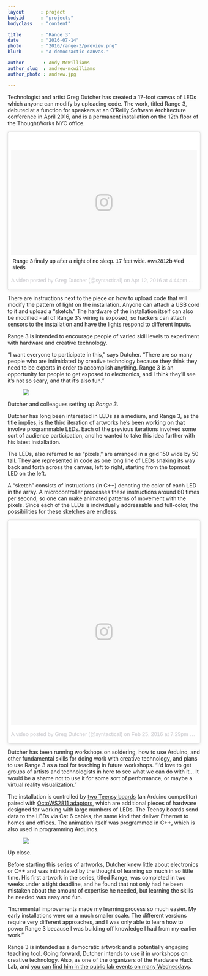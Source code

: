 ```yaml
---
layout      : project
bodyid      : "projects"
bodyclass   : "content"

title       : "Range 3"
date        : "2016-07-14"
photo       : "2016/range-3/preview.png"
blurb       : "A democractic canvas."

author       : Andy McWilliams
author_slug  : andrew-mcwilliams
author_photo : andrew.jpg

---
```


Technologist and artist Greg Dutcher has created a 17-foot canvas of LEDs which anyone can modify by uploading code.  The work, titled Range 3, debuted at a function for speakers at an O’Reilly Software Architecture conference in April 2016, and is a permanent installation on the 12th floor of the ThoughtWorks NYC office.

<div class="embedded-video">
	<blockquote class="instagram-media" data-instgrm-captioned data-instgrm-version="7" style=" background:#FFF; border:0; border-radius:3px; box-shadow:0 0 1px 0 rgba(0,0,0,0.5),0 1px 10px 0 rgba(0,0,0,0.15); margin: 1px; max-width:658px; padding:0; width:99.375%; width:-webkit-calc(100% - 2px); width:calc(100% - 2px);"><div style="padding:8px;"> <div style=" background:#F8F8F8; line-height:0; margin-top:40px; padding:28.125% 0; text-align:center; width:100%;"> <div style=" background:url(data:image/png;base64,iVBORw0KGgoAAAANSUhEUgAAACwAAAAsCAMAAAApWqozAAAABGdBTUEAALGPC/xhBQAAAAFzUkdCAK7OHOkAAAAMUExURczMzPf399fX1+bm5mzY9AMAAADiSURBVDjLvZXbEsMgCES5/P8/t9FuRVCRmU73JWlzosgSIIZURCjo/ad+EQJJB4Hv8BFt+IDpQoCx1wjOSBFhh2XssxEIYn3ulI/6MNReE07UIWJEv8UEOWDS88LY97kqyTliJKKtuYBbruAyVh5wOHiXmpi5we58Ek028czwyuQdLKPG1Bkb4NnM+VeAnfHqn1k4+GPT6uGQcvu2h2OVuIf/gWUFyy8OWEpdyZSa3aVCqpVoVvzZZ2VTnn2wU8qzVjDDetO90GSy9mVLqtgYSy231MxrY6I2gGqjrTY0L8fxCxfCBbhWrsYYAAAAAElFTkSuQmCC); display:block; height:44px; margin:0 auto -44px; position:relative; top:-22px; width:44px;"></div></div> <p style=" margin:8px 0 0 0; padding:0 4px;"> <a href="https://www.instagram.com/p/BEHnza_jTFu/" style=" color:#000; font-family:Arial,sans-serif; font-size:14px; font-style:normal; font-weight:normal; line-height:17px; text-decoration:none; word-wrap:break-word;" target="_blank">Range 3 finally up after a night of no sleep. 17 feet wide. #ws2812b #led #leds</a></p> <p style=" color:#c9c8cd; font-family:Arial,sans-serif; font-size:14px; line-height:17px; margin-bottom:0; margin-top:8px; overflow:hidden; padding:8px 0 7px; text-align:center; text-overflow:ellipsis; white-space:nowrap;">A video posted by Greg Dutcher (@syntactical) on <time style=" font-family:Arial,sans-serif; font-size:14px; line-height:17px;" datetime="2016-04-12T23:44:19+00:00">Apr 12, 2016 at 4:44pm PDT</time></p></div></blockquote> <script async defer src="//platform.instagram.com/en_US/embeds.js"></script>
</div>

There are instructions next to the piece on how to upload code that will modify the pattern of light on the installation. Anyone can attach a USB cord to it and upload a “sketch.”  The hardware of the installation itself can also be modified - all of Range 3’s wiring is exposed, so hackers can attach sensors to the installation and have the lights respond to different inputs.

Range 3 is intended to encourage people of varied skill levels to experiment with hardware and creative technology.

“I want everyone to participate in this,” says Dutcher. “There are so many people who are intimidated by creative technology because they think they need to be experts in order to accomplish anything. Range 3 is an opportunity for people to get exposed to electronics, and I think they’ll see it’s not so scary, and that it’s also fun.” 

<figure class="project-page__image-container"><img class="project-page__image" src="/images/projects/2016/range-3/setting-up.png"></figure>
<p class="image-caption">Dutcher and colleagues setting up <i>Range 3</i>.</p>

Dutcher has long been interested in LEDs as a medium, and Range 3, as the title implies, is the third iteration of artworks he’s been working on that involve programmable LEDs.  Each of the previous iterations involved some sort of audience participation, and he wanted to take this idea further with his latest installation.  

The LEDs, also referred to as “pixels,” are arranged in a grid 150 wide by 50 tall.  They are represented in code as one long line of LEDs snaking its way back and forth across the canvas, left to right, starting from the topmost LED on the left.  

A “sketch” consists of instructions (in C++) denoting the color of each LED in the array.  A microcontroller processes these instructions around 60 times per second, so one can make animated patterns of movement with the pixels.  Since each of the LEDs is individually addressable and full-color, the possibilities for these sketches are endless.

<div class="embedded-video">
	<blockquote class="instagram-media" data-instgrm-version="7" style=" background:#FFF; border:0; border-radius:3px; box-shadow:0 0 1px 0 rgba(0,0,0,0.5),0 1px 10px 0 rgba(0,0,0,0.15); margin: 1px; max-width:658px; padding:0; width:99.375%; width:-webkit-calc(100% - 2px); width:calc(100% - 2px);"><div style="padding:8px;"> <div style=" background:#F8F8F8; line-height:0; margin-top:40px; padding:50.0% 0; text-align:center; width:100%;"> <div style=" background:url(data:image/png;base64,iVBORw0KGgoAAAANSUhEUgAAACwAAAAsCAMAAAApWqozAAAABGdBTUEAALGPC/xhBQAAAAFzUkdCAK7OHOkAAAAMUExURczMzPf399fX1+bm5mzY9AMAAADiSURBVDjLvZXbEsMgCES5/P8/t9FuRVCRmU73JWlzosgSIIZURCjo/ad+EQJJB4Hv8BFt+IDpQoCx1wjOSBFhh2XssxEIYn3ulI/6MNReE07UIWJEv8UEOWDS88LY97kqyTliJKKtuYBbruAyVh5wOHiXmpi5we58Ek028czwyuQdLKPG1Bkb4NnM+VeAnfHqn1k4+GPT6uGQcvu2h2OVuIf/gWUFyy8OWEpdyZSa3aVCqpVoVvzZZ2VTnn2wU8qzVjDDetO90GSy9mVLqtgYSy231MxrY6I2gGqjrTY0L8fxCxfCBbhWrsYYAAAAAElFTkSuQmCC); display:block; height:44px; margin:0 auto -44px; position:relative; top:-22px; width:44px;"></div></div><p style=" color:#c9c8cd; font-family:Arial,sans-serif; font-size:14px; line-height:17px; margin-bottom:0; margin-top:8px; overflow:hidden; padding:8px 0 7px; text-align:center; text-overflow:ellipsis; white-space:nowrap;"><a href="https://www.instagram.com/p/BCPAQi2DTPd/" style=" color:#c9c8cd; font-family:Arial,sans-serif; font-size:14px; font-style:normal; font-weight:normal; line-height:17px; text-decoration:none;" target="_blank">A video posted by Greg Dutcher (@syntactical)</a> on <time style=" font-family:Arial,sans-serif; font-size:14px; line-height:17px;" datetime="2016-02-26T03:29:54+00:00">Feb 25, 2016 at 7:29pm PST</time></p></div></blockquote> <script async defer src="//platform.instagram.com/en_US/embeds.js"></script>
</div>

Dutcher has been running workshops on soldering, how to use Arduino, and other fundamental skills for doing work with creative technology, and plans to use Range 3 as a tool for teaching in future workshops.  “I’d love to get groups of artists and technologists in here to see what we can do with it… It would be a shame not to use it for some sort of performance, or maybe a virtual reality visualization.”

The installation is controlled by <a target="_blank" rel="noopener noreferrer" href="https://www.pjrc.com/teensy/">two Teensy boards</a> (an Arduino competitor) paired with <a target="_blank" rel="noopener noreferrer" href="https://www.pjrc.com/teensy/td_libs_OctoWS2811.html">OctoWS2811 adaptors</a>, which are additional pieces of hardware designed for working with large numbers of LEDs.  The Teensy boards send data to the LEDs via Cat 6 cables, the same kind that deliver Ethernet to homes and offices.  The animation itself was programmed in C++, which is also used in programming Arduinos.

<figure class="project-page__image-container"><img class="project-page__image" src="/images/projects/2016/range-3/up-close.png"></figure>
<p class="image-caption">Up close.</p>

Before starting this series of artworks, Dutcher knew little about electronics or C++ and was intimidated by the thought of learning so much in so little time.  His first artwork in the series, titled Range, was completed in two weeks under a tight deadline, and he found that not only had he been mistaken about the amount of expertise he needed, but learning the skills he needed was easy and fun.

“Incremental improvements made my learning process so much easier.  My early installations were on a much smaller scale.  The different versions require very different approaches, and I was only able to learn how to power Range 3 because I was building off knowledge I had from my earlier work.”

Range 3 is intended as a democratic artwork and a potentially engaging teaching tool.  Going forward, Dutcher intends to use it in workshops on creative technology.  Also, as one of the organizers of the Hardware Hack Lab, and <a target="_blank" rel="noopener noreferrer" href="https://hardwarehacklab.io/join/">you can find him in the public lab events on many Wednesdays</a>.



